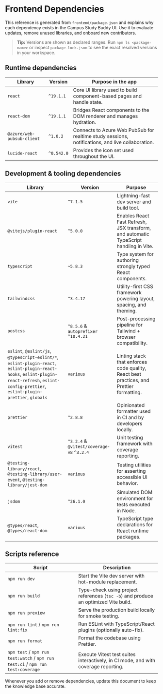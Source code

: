 # Frontend Dependencies

This reference is generated from `frontend/package.json` and explains why each dependency exists in the Campus Study Buddy UI. Use it to evaluate updates, remove unused libraries, and onboard new contributors.

> **Tip:** Versions are shown as declared ranges. Run `npm ls <package-name>` or inspect `package-lock.json` to see the exact resolved versions in your workspace.

## Runtime dependencies

| Library | Version | Purpose in the app |
| --- | --- | --- |
| `react` | `^19.1.1` | Core UI library used to build component-based pages and handle state. |
| `react-dom` | `^19.1.1` | Bridges React components to the DOM renderer and manages hydration. |
| `@azure/web-pubsub-client` | `^1.0.2` | Connects to Azure Web PubSub for realtime study sessions, notifications, and live collaboration. |
| `lucide-react` | `^0.542.0` | Provides the icon set used throughout the UI. |

## Development & tooling dependencies

| Library | Version | Purpose |
| --- | --- | --- |
| `vite` | `^7.1.5` | Lightning-fast dev server and build tool. |
| `@vitejs/plugin-react` | `^5.0.0` | Enables React Fast Refresh, JSX transform, and automatic TypeScript handling in Vite. |
| `typescript` | `~5.8.3` | Type system for authoring strongly typed React components. |
| `tailwindcss` | `^3.4.17` | Utility-first CSS framework powering layout, spacing, and theming. |
| `postcss` | `^8.5.6` & `autoprefixer` `^10.4.21` | Post-processing pipeline for Tailwind + browser compatibility. |
| `eslint`, `@eslint/js`, `@typescript-eslint/*`, `eslint-plugin-react`, `eslint-plugin-react-hooks`, `eslint-plugin-react-refresh`, `eslint-config-prettier`, `eslint-plugin-prettier`, `globals` | `various` | Linting stack that enforces code quality, React best practices, and Prettier formatting. |
| `prettier` | `^2.8.8` | Opinionated formatter used in CI and by developers locally. |
| `vitest` | `^3.2.4` & `@vitest/coverage-v8` `^3.2.4` | Unit testing framework with coverage reporting. |
| `@testing-library/react`, `@testing-library/user-event`, `@testing-library/jest-dom` | `various` | Testing utilities for asserting accessible UI behavior. |
| `jsdom` | `^26.1.0` | Simulated DOM environment for tests executed in Node. |
| `@types/react`, `@types/react-dom` | `various` | TypeScript type declarations for React runtime packages. |

## Scripts reference

| Script | Description |
| --- | --- |
| `npm run dev` | Start the Vite dev server with hot-module replacement. |
| `npm run build` | Type-check using project references (`tsc -b`) and produce an optimized Vite build. |
| `npm run preview` | Serve the production build locally for smoke testing. |
| `npm run lint` / `npm run lint:fix` | Run ESLint with TypeScript/React plugins (optionally auto-fix). |
| `npm run format` | Format the codebase using Prettier. |
| `npm test` / `npm run test:watch` / `npm run test:ci` / `npm run test:coverage` | Execute Vitest test suites interactively, in CI mode, and with coverage reporting. |

Whenever you add or remove dependencies, update this document to keep the knowledge base accurate.
